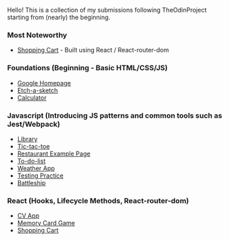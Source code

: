 Hello! This is a collection of my submissions following TheOdinProject starting from (nearly) the beginning.

### **Most Noteworthy**

- [Shopping Cart](https://chadwick-b.github.io/theodinproject/shopping-cart/#/) - Built using React / React-router-dom

### Foundations (Beginning - Basic HTML/CSS/JS)

- [Google Homepage](https://chadwick-b.github.io/theodinproject/google-homepage/)
- [Etch-a-sketch](https://chadwick-b.github.io/theodinproject/etch-a-sketch/)
- [Calculator](https://chadwick-b.github.io/theodinproject/calculator/)

### Javascript (Introducing JS patterns and common tools such as Jest/Webpack)

- [Library](https://chadwick-b.github.io/theodinproject/library/)
- [Tic-tac-toe](https://chadwick-b.github.io/theodinproject/tic-tac-toe/)
- [Restaurant Example Page](https://chadwick-b.github.io/theodinproject/restaurant-page/)
- [To-do-list](https://chadwick-b.github.io/theodinproject/to-do-list/)
- [Weather App](https://chadwick-b.github.io/theodinproject/weather-app/)
- [Testing Practice](https://github.com/Chadwick-B/theodinproject/tree/main/testing-practice)
- [Battleship](https://chadwick-b.github.io/theodinproject/battleship/)

### React (Hooks, Lifecycle Methods, React-router-dom)

- [CV App](https://chadwick-b.github.io/theodinproject/cv-app/)
- [Memory Card Game](https://chadwick-b.github.io/theodinproject/memory-card/)
- [Shopping Cart](https://chadwick-b.github.io/theodinproject/shopping-cart/#/)
